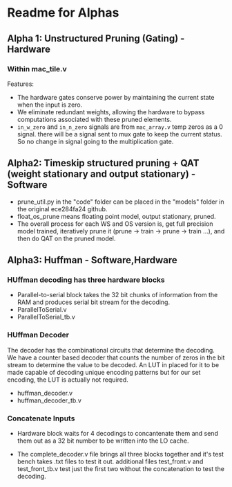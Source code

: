# Readme for Alphas
## Alpha 1: Unstructured Pruning (Gating) - Hardware
### Within mac_tile.v

Features:
- The hardware gates conserve power by maintaining the current state when the input is zero.
- We eliminate redundant weights, allowing the hardware to bypass computations associated with these pruned elements.
- `in_w_zero` and `in_n_zero` signals are from `mac_array.v` temp zeros as a 0 signal. there will be a signal sent to mux gate to keep the current status. So no change in signal going to the multiplication gate.


## Alpha2: Timeskip structured pruning + QAT (weight stationary and output stationary) - Software
- prune_util.py in the "code" folder can be placed in the "models" folder in the original ece284fa24 github. 
- float_os_prune means floating point model, output stationary, pruned. 
- The overall process for each WS and OS version is, get full precision model trained, iteratively prune it (prune -> train -> prune -> train ...), and then do QAT on the pruned model. 

## Alpha3: Huffman - Software,Hardware

### HUffman decoding has three hardware blocks

- Parallel-to-serial block takes the 32 bit chunks of information from the RAM and produces serial bit stream for the decoding.
- ParallelToSerial.v
- ParallelToSerial_tb.v

### HUffman Decoder

The decoder has the combinational circuits that determine the decoding. We have a counter based decoder that counts the number of zeros in the bit stream to determine the value to be decoded. An LUT in placed for it to be made capable of decoding unique encoding patterns but for our set encoding, the LUT is actually not required.
- huffman_decoder.v
- huffman_decoder_tb.v

### Concatenate Inputs

- Hardware block waits for 4 decodings to concantenate them and send them out as a 32 bit number to be written into the LO cache.

- The complete_decoder.v file brings all three blocks together and it's test bench takes .txt files to test it out. additional files test_front.v and test_front_tb.v test just the first two without the concatenation to test the decoding.

